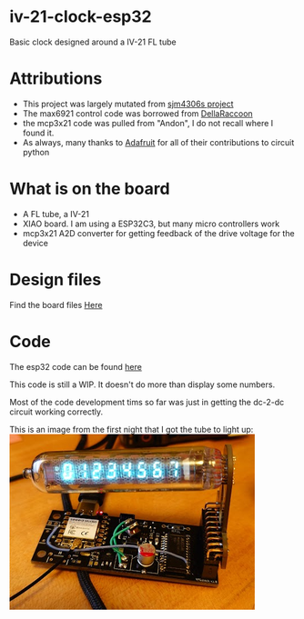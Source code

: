 # iv-21-clock-esp32
Basic clock designed around a IV-21 FL tube

# Attributions
- This project was largely mutated from [sjm4306s project](https://hackaday.io/project/167749-tiny-iv-21-vfd-clock)
- The max6921 control code was borrowed from [DellaRaccoon](https://github.com/DellaRaccoon/vfd-control/tree/master)
- the mcp3x21 code was pulled from "Andon", I do not recall where I found it.
- As always, many thanks to [Adafruit](https://www.adafruit.com/) for all of their contributions to circuit python

# What is on the board
- A FL tube, a IV-21
- XIAO board. I am using a ESP32C3, but many micro controllers work
- mcp3x21 A2D converter for getting feedback of the drive voltage for the device 

# Design files
Find the board files [Here](eagle-files)

# Code
The esp32 code can be found [here](esp32-code)

This code is still a WIP. It doesn't do more than display some numbers.

Most of the code development tims so far was just in getting the dc-2-dc circuit working correctly.

This is an image from the first night that I got the tube to light up:
![light](images/iv-21.png)
